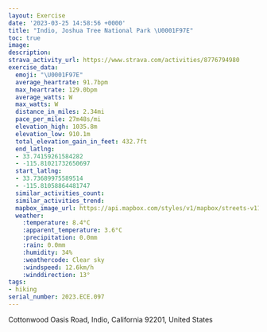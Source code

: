 ```yaml
---
layout: Exercise
date: '2023-03-25 14:58:56 +0000'
title: "Indio, Joshua Tree National Park \U0001F97E"
toc: true
image:
description:
strava_activity_url: https://www.strava.com/activities/8776794980
exercise_data:
  emoji: "\U0001F97E"
  average_heartrate: 91.7bpm
  max_heartrate: 129.0bpm
  average_watts: W
  max_watts: W
  distance_in_miles: 2.34mi
  pace_per_mile: 27m48s/mi
  elevation_high: 1035.8m
  elevation_low: 910.1m
  total_elevation_gain_in_feet: 432.7ft
  end_latlng:
  - 33.74159261584282
  - -115.81021732650697
  start_latlng:
  - 33.73689975589514
  - -115.81058864481747
  similar_activities_count:
  similar_activities_trend:
  mapbox_image_url: https://api.mapbox.com/styles/v1/mapbox/streets-v11/static/path-5+787af2-1.0(i~%7BlEvyyaU%3Fc%40T_BNQFOVSDIJa%40%40SBC%3FIE%3FHGFw%40Te%40d%40cBJQHWJMD%40JYTOLi%40PQL%5B%5COj%40o%40LILQP_%40%40e%40BWFSJMRw%40Z%5DZQPYRQJS%5E%7B%40Nc%40AERSFOBWV%7B%40FITQLUDAE%3FGUF%5BPOFOJCB%40PXA%3FNIJOAAAM%40i%40Ks%40MYMg%40KMIc%40SUUI%5BQQA%3FGAGUOQWAE%5BBMDICIQ%40WEC%5D%3FCCCk%40DIFAHFDVDI%40N%3FKUSQAEGEDEB%3FWIMIAKTKDEFAA%40DOVKHIBGCEQE%5DKK%40OBKCMKAEIMAKDIH%40%3FABKJCLGB%3FBH%3FFEMJ%40%40AA%3FEC%3FACFEDQDCC%3F%3FCFAL%40%40G%40%40K%3Fd%40%5BJXLBBBCLBNIP%40A%40B%40VFPELDF%40FEQKCULi%40NEDQHQZG%3FCAQHCDHFFEm%40b%40k%40XUPwAp%40%7D%40Li%40Gk%40TW%3F_%40F_%40%40uARGFETGJOJIJc%40%5Ca%40VYh%40KFa%40HULAFBZKf%40UR%5Bb%40a%40%5Em%40%60%40o%40x%40i%40NIF_%40r%40Ob%40KxAO%7C%40OXcAvA%5Dr%40k%40vAOXSPQXWj%40Qj%40S%5CQPGv%40GLUVJPBJGn%40YZa%40%5CQj%40UPOh%40%40R),pin-s-s+e5b22e(-115.80844,33.73557),pin-s-f+89ae00(-115.80849999999997,33.741819999999976)/auto/800x800?access_token=pk.eyJ1Ijoiam9zaGJlY2ttYW4iLCJhIjoiY205eWR2aDd1MWZ6djJrbXc4a3M0bWZleiJ9.XiG9OWkNcZk2QzjJbxLB4A
  weather:
    :temperature: 8.4°C
    :apparent_temperature: 3.6°C
    :precipitation: 0.0mm
    :rain: 0.0mm
    :humidity: 34%
    :weathercode: Clear sky
    :windspeed: 12.6km/h
    :winddirection: 13°
tags:
- hiking
serial_number: 2023.ECE.097
---
```

Cottonwood Oasis Road, Indio, California 92201, United States
